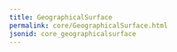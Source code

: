 ```yaml
---
title: GeographicalSurface
permalink: core/GeographicalSurface.html
jsonid: core_geographicalsurface
---
```

